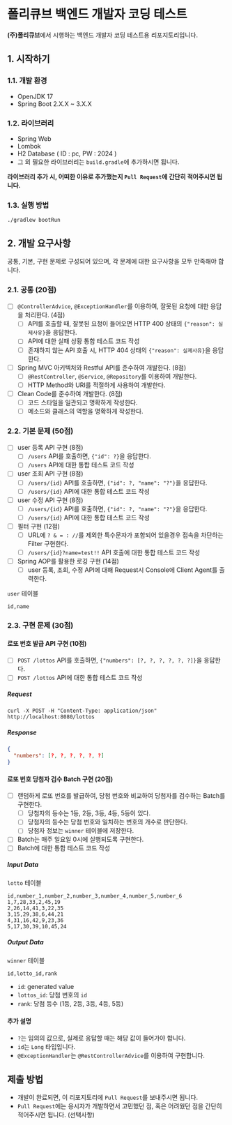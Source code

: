 # 폴리큐브 백엔드 개발자 코딩 테스트

**(주)폴리큐브**에서 시행하는 백엔드 개발자 코딩 테스트용 리포지토리입니다.

## 1. 시작하기

### 1.1. 개발 환경

- OpenJDK 17
- Spring Boot 2.X.X ~ 3.X.X

### 1.2. 라이브러리

- Spring Web
- Lombok
- H2 Database ( ID : pc, PW : 2024 )
- 그 외 필요한 라이브러리는 `build.gradle`에 추가하시면 됩니다.

**라이브러리 추가 시, 어떠한 이유로 추가했는지 `Pull Request`에 간단히 적어주시면 됩니다.**

### 1.3. 실행 방법

```shell
./gradlew bootRun
```

## 2. 개발 요구사항

공통, 기본, 구현 문제로 구성되어 있으며, 각 문제에 대한 요구사항을 모두 만족해야 합니다.

### 2.1. 공통 (20점)

- [ ] `@ControllerAdvice`, `@ExceptionHandler`를 이용하여, 잘못된 요청에 대한 응답을 처리한다. (4점)
  - [ ] API를 호출할 때, 잘못된 요청이 들어오면 HTTP 400 상태의 `{"reason": 실제사유}`을 응답한다.
  - [ ] API에 대한 실패 상황 통합 테스트 코드 작성
  - [ ] 존재하지 않는 API 호출 시, HTTP 404 상태의 `{"reason": 실제사유}`을 응답한다.
- [ ] Spring MVC 아키텍처와 Restful API를 준수하여 개발한다. (8점)
  - [ ] `@RestController`, `@Service`, `@Repository`를 이용하여 개발한다.
  - [ ] HTTP Method와 URI를 적절하게 사용하여 개발한다.
- [ ] Clean Code를 준수하여 개발한다. (8점)
  - [ ] 코드 스타일을 일관되고 명확하게 작성한다.
  - [ ] 메소드와 클래스의 역할을 명확하게 작성한다.

### 2.2. 기본 문제 (50점)

- [ ] user 등록 API 구현 (8점)
  - [ ] `/users` API를 호출하면, `{"id": ?}`을 응답한다.
  - [ ] `/users` API에 대한 통합 테스트 코드 작성
- [ ] user 조회 API 구현 (8점)
  - [ ] `/users/{id}` API를 호출하면, `{"id": ?, "name": "?"}`을 응답한다.
  - [ ] `/users/{id}` API에 대한 통합 테스트 코드 작성
- [ ] user 수정 API 구현 (8점)
  - [ ] `/users/{id}` API를 호출하면, `{"id": ?, "name": "?"}`을 응답한다.
  - [ ] `/users/{id}` API에 대한 통합 테스트 코드 작성
- [ ] 필터 구현 (12점)
  - [ ] URL에 `? & = : //`를 제외한 특수문자가 포함되어 있을경우 접속을 차단하는 Filter 구현한다.
  - [ ] `/users/{id}?name=test!!` API 호출에 대한 통합 테스트 코드 작성
- [ ] Spring AOP를 활용한 로깅 구현 (14점)
  - [ ] user 등록, 조회, 수정 API에 대해 Request시 Console에 Client Agent를 출력한다.

`user` 테이블

```csv
id,name
```

### 2.3. 구현 문제 (30점)

#### 로또 번호 발급 API 구현 (10점)
- [ ] `POST /lottos` API를 호출하면, `{"numbers": [?, ?, ?, ?, ?, ?]}`을 응답한다.
- [ ] `POST /lottos` API에 대한 통합 테스트 코드 작성

##### Request

```shell
curl -X POST -H "Content-Type: application/json" http://localhost:8080/lottos
```

##### Response

```json
{
  "numbers": [?, ?, ?, ?, ?, ?]
}
```

#### 로또 번호 당첨자 검수 Batch 구현 (20점)

- [ ] 랜덤하게 로또 번호를 발급하여, 당첨 번호와 비교하여 당첨자를 검수하는 Batch를 구현한다.
  - [ ] 당첨자의 등수는 1등, 2등, 3등, 4등, 5등이 있다.
  - [ ] 당첨자의 등수는 당첨 번호와 일치하는 번호의 개수로 판단한다.
  - [ ] 당첨자 정보는 `winner` 테이블에 저장한다.
- [ ] Batch는 매주 일요일 0시에 실행되도록 구현한다.
- [ ] Batch에 대한 통합 테스트 코드 작성

##### Input Data

`lotto` 테이블

```csv
id,number_1,number_2,number_3,number_4,number_5,number_6
1,7,28,33,2,45,19
2,26,14,41,3,22,35
3,15,29,38,6,44,21
4,31,16,42,9,23,36
5,17,30,39,10,45,24
```

##### Output Data

`winner` 테이블

```csv
id,lotto_id,rank
```

- `id`: generated value
- `lottos_id`: 당첨 번호의 `id`
- `rank`: 당첨 등수 (1등, 2등, 3등, 4등, 5등)

#### 추가 설명

- `?`는 임의의 값으로, 실제로 응답할 때는 해당 값이 들어가야 합니다.
- `id`는 `Long` 타입입니다.
- `@ExceptionHandler`는 `@RestControllerAdvice`를 이용하여 구현합니다.

## 제출 방법

- 개발이 완료되면, 이 리포지토리에 `Pull Request`를 보내주시면 됩니다.
- `Pull Request`에는 응시자가 개발하면서 고민했던 점, 혹은 어려웠던 점을 간단히 적어주시면 됩니다. (선택사항)

